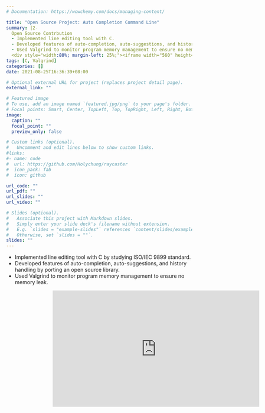 ```yaml
---
# Documentation: https://wowchemy.com/docs/managing-content/

title: "Open Source Project: Auto Completion Command Line"
summary: |2-
  Open Source Contrbution
  - Implemented line editing tool with C.
  - Developed features of auto-completion, auto-suggestions, and history handling by porting an open source library.
  - Used Valgrind to monitor program memory management to ensure no memory leak.
  <div style="width:80%; margin-left: 25%;"><iframe width="560" height="315" src="https://www.youtube.com/embed/reOLPZUpGmY?autoplay=1&playlist=reOLPZUpGmY&loop=1&controls=0&mute=1" title="YouTube video player" frameborder="0" allow="accelerometer; autoplay; clipboard-write; encrypted-media; gyroscope; picture-in-picture" allowfullscreen></iframe></div>
tags: [C, Valgrind]
categories: []
date: 2021-08-25T16:36:39+08:00

# Optional external URL for project (replaces project detail page).
external_link: ""

# Featured image
# To use, add an image named `featured.jpg/png` to your page's folder.
# Focal points: Smart, Center, TopLeft, Top, TopRight, Left, Right, BottomLeft, Bottom, BottomRight.
image:
  caption: ""
  focal_point: ""
  preview_only: false

# Custom links (optional).
#   Uncomment and edit lines below to show custom links.
#links:
#- name: code
#  url: https://github.com/Holychung/raycaster
#  icon_pack: fab
#  icon: github

url_code: ""
url_pdf: ""
url_slides: ""
url_video: ""

# Slides (optional).
#   Associate this project with Markdown slides.
#   Simply enter your slide deck's filename without extension.
#   E.g. `slides = "example-slides"` references `content/slides/example-slides.md`.
#   Otherwise, set `slides = ""`.
slides: ""
---
```

- Implemented line editing tool with C by studying ISO/IEC 9899 standard.
- Developed features of auto-completion, auto-suggestions, and history handling by porting an open source library.
- Used Valgrind to monitor program memory management to ensure no memory leak.
<div style="width:80%; margin-left: 25%;"><iframe width="560" height="315" src="https://www.youtube.com/embed/reOLPZUpGmY?autoplay=1&playlist=reOLPZUpGmY&loop=1&controls=0&mute=1" title="YouTube video player" frameborder="0" allow="accelerometer; autoplay; clipboard-write; encrypted-media; gyroscope; picture-in-picture" allowfullscreen></iframe></div>